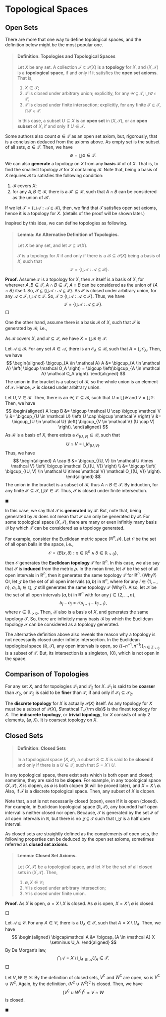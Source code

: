 # Topological Spaces

## Open Sets

There are more that one way to define topological spaces, and the definition below might be the most popular one.

> #### Definition: Topologies and Topological Spaces
>
> Let $X$ be any set. A collection $\mathcal T \subseteq \mathcal P(X)$ is a **topology** for $X$, and $(X, \mathcal T)$ is a **topological space**, if and only if it satisfies the **open set axioms**. That is,
>
> 1. $X \in \mathcal T$;
> 2. $\mathcal T$ is closed under arbitrary union; explicitly, for any $\mathcal U \subseteq \mathcal T$, $\bigcup \mathcal U \in \mathcal T$;
> 3. $\mathcal T$ is closed under finite intersection; explicitly, for any finite $\mathcal F \subseteq \mathcal T$, $\bigcap \mathcal F \in \mathcal T$.
>
> In this case, a subset $U \subseteq X$ is an **open set** in $(X, \mathcal T)$, or an **open subset** of $X$, if and only if $U \in \mathcal T$.

Some authors also count $\emptyset \in \mathcal T$ as an open set axiom, but, rigorously, that is a conclusion deduced from the axioms above. As empty set is the subset of all sets, $\emptyset \in \mathcal T$. Then, we have
$$
\emptyset = \bigcup \emptyset \in \mathcal T.
$$
We can also **generate** a topology on $X$ from any **basis** $\mathcal B$ of of $X$. That is, to find the smallest topology $\mathcal T$ for $X$ containing $\mathcal B$. Note that, being a basis of $X$ requires $\mathcal B$ to satisfies the following condition:

1. $\mathcal B$ covers $X$;
2. for any $A, B \in \mathcal B$, there is a $\mathcal B' \subseteq \mathcal B$, such that $A \cap B$ can be considered as the union of $\mathcal B'$.

If we let $\mathcal T = \left\{\bigcup \mathcal A : \mathcal A \subseteq \mathcal B\right\}$, then, we find that $\mathcal T$ satisfies open set axioms, hence it is a topology for $X$. (details of the proof will be shown later.)

Inspired by this idea, we can define topologies as following.

> #### Lemma: An Alternative Definition of Topologies.
>
> Let $X$ be any set, and let $\mathcal T \subseteq \mathcal P(X)$.
>
> $\mathcal T$ is a topology for $X$ if and only if there is a $\mathcal B \subseteq \mathcal P(X)$ being a basis of $X$, such that
> $$
> \mathcal T = \left\{ \bigcup \mathcal A : \mathcal A \subseteq \mathcal B \right\}.
> $$

**Proof.** Assume $\mathcal T$ is a topology for $X$, then $\mathcal T$ itself is a basis of $X$, for wherever $A, B \in \mathcal T$, $A \cap B \in \mathcal T$, $A \cap B$ can be considered as the union of $\{A \cap B\}$ itself. So, $\mathcal T \subseteq \left\{ \bigcup \mathcal A : \mathcal A \subseteq \mathcal T \right\}$. As $\mathcal T$ is closed under arbitrary union, for any $\mathcal A \subseteq \mathcal T$, $\bigcup \mathcal A \subseteq \mathcal T$. So, $\mathcal T \supseteq \left\{ \bigcup \mathcal A: \mathcal A \subseteq \mathcal T \right\}$. Thus, we have
$$
\mathcal T = \left\{ \bigcup \mathcal A: \mathcal A \subseteq \mathcal T \right\}.
$$
$\Box$

One the other hand, assume there is a basis $\mathcal B$ of $X$, such that $\mathcal T$ is generated by $\mathcal B$; i.e.,

As $\mathcal B$ covers $X$, and $\mathcal B \subseteq \mathcal T$, we have $X = \bigcup \mathcal B \in \mathcal T$.

Let $\mathcal A \subseteq \mathcal B$. For any set $A \in \mathcal A$, there is an $\mathcal O_A \subseteq \mathcal B$, such that $A = \bigcup \mathcal O_A$. Then, we have
$$
\begin{aligned}
\bigcup_{A \in \mathcal A} A &= \bigcup_{A \in \mathcal A} \left( \bigcup \mathcal O_A \right) = \bigcup \left(\bigcup_{A \in \mathcal A} \mathcal O_A \right).
\end{aligned}
$$
The union in the bracket is a subset of $\mathcal B$, so the whole union is an element of $\mathcal T$. Hence, $\mathcal T$ is closed under arbitrary union.

Let $U, V \in \mathcal B$. Then, there is an $\mathcal U, \mathcal V \subseteq \mathcal B$, such that $U = \bigcup \mathcal U$ and $V = \bigcup \mathcal V$. Then, we have
$$
\begin{aligned}
A \cap B &= \bigcup \mathcal U \cap \bigcup \mathcal V \\
&= \bigcup_{U \in \mathcal U} \left( U \cap \bigcup \mathcal V \right) \\
&= \bigcup_{U \in \mathcal U} \left( \bigcup_{V \in \mathcal V} (U \cap V) \right).
\end{aligned}
$$
As $\mathcal B$ is a basis of $X$, there exists a $\mathcal O_{(U,V)} \subseteq \mathcal B$, such that
$$
U \cap V = \bigcup \mathcal O_{(U, V)}.
$$
Thus, we have
$$
\begin{aligned}
  A \cap B &= \bigcup_{(U, V) \in \mathcal U \times \mathcal V} \left( \bigcup \mathcal O_{(U, V)} \right) \\
  &= \bigcup \left( \bigcup_{(U, V) \in \mathcal U \times \mathcal V} \mathcal O_{(U, V)} \right).
\end{aligned}
$$
The union in the bracket is a subset of $\mathcal B$, thus $A \cap B \in \mathcal T$. By induction, for any finite $\mathcal F \subseteq \mathcal T$, $\bigcup \mathcal F \in \mathcal T$. Thus, $\mathcal T$ is closed under finite intersection.

$\blacksquare$

In this case, we say that $\mathcal T$ is **generated** by $\mathcal B$. But, note that, being generated by $\mathcal B$ does not mean that $\mathcal T$ can only be generated by $\mathcal B$. For some topological space $(X, \mathcal T)$, there are many or even infinitly many basis $\mathcal B$ by which $\mathcal T$ can be considered as a topology generated.

For example, consider the Euclidean metric space $(\mathbb R^n, \rho)$. Let $\mathcal O$ be the set of all open balls in the space, i.e.,
$$
\mathcal O = \{B(x, \delta): x \in \mathbb R^n \land \delta \in \mathbb R_{> 0}\},
$$
then $\mathcal O$ generates the **Euclidean topology** $\mathcal T$ for $\mathbb R^n$. In this case, we also say that $\mathcal T$ is **induced** from the metric $\rho$. In the mean time, let $\mathcal I$ be the set of all open intervals in $\mathbb R^n$, then it generates the same topology $\mathcal T$ for $\mathbb R^n$. (Why?) Or, let $\mathcal J$ be the set of all open intervals $(a,b)$ in $\mathbb R^n$, where for any $i \in \{1, \ldots, n\}$, $a_i, b_i \in \mathbb Q$, $\mathcal J$ still generates the same topology $\mathcal T$ (Why?). Also, let $\mathcal K$ be the set of all open intervals $(a,b)$ in $\mathbb R^n$ with for any $j \in \{2, \ldots, n\}$,
$$
b_j - a_j = r(a_{j-1} - b_{j-1}),
$$
where $r \in \mathbb R_{> 0}$. Then, $\mathcal K$ also is a basis of $X$, and generates the same topology $\mathcal T$. So, there are infinitely many basis $\mathcal B$ by which the Euclidean topology $\mathcal T$ can be considered as a topology generated.

The alternative definition above also reveals the reason why a topology is not necessarily closed under infinite intersection. In the Euclidean topological space $(\mathbb R, \mathcal T)$, any open intervals is open, so $\left\{(-n^{-1}, n^{-1})\right\}_{n \in \mathbb Z_{> 0}}$ is a subset of $\mathcal T$. But, its intersection is a singleton, $\{0\}$, which is not open in the space.

## Comparison of Topologies

For any set $X$, and for topologies $\mathcal T_1$ and $\mathcal T_2$ for $X$. $\mathcal T_1$ is said to be **coarser** than $\mathcal T_2$, or $\mathcal T_2$ is said to be **finer** than $\mathcal T$, if and only if $\mathcal T_1 \subseteq \mathcal T_2$.

The **discrete topology** for $X$ is actually $\mathcal P(X)$ itself. As any topology for $X$ must be a subset of $\mathcal P(X)$, $\mathcal T_{\rm dis}$ is the finest topology for $X$. The **indiscrete topology**, or **trivial topology**, for $X$ consists of only 2 elements, $\{\emptyset, X\}$. It is coarsest topology on $X$.

## Closed Sets

> #### Definition: Closed Sets
>
> In a topological space $(X, \mathcal T)$, a subset $S \subseteq X$ is said to be **closed** if and only if there is a $U \in \mathcal T$, such that $S = X \setminus U$.

In any topological space, there exist sets which is both open and closed; sometime, they are said to be **clopen**. For example, in any topological space $(X, \mathcal T)$, $X$ is clopen, as $\emptyset$ is both clopen (it will be proved later), and $X = X \setminus \emptyset$. Also, if $\mathcal T$ is a discrete topological space. Then, any subset of $X$ is clopen.

Note that, a set is not necessarily closed (open), even if it is open (closed). For example, in Euclidean topological space $(\mathbb R, \mathcal T)$, any bounded half open interval is neither closed nor open. Because, $\mathcal T$ is generated by the set $\mathcal I$ of all open intervals in $\mathbb R$, but there is no $\mathcal J \subseteq \mathcal I$ such that $\bigcup \mathcal J$ is a half open interval.

As closed sets are straightly defined as the complements of open sets, the following properties can be deduced by the open set axioms, sometimes referred as **closed set axioms**.

> #### Lemma: Closed Set Axioms.
>
> Let $(X, \mathcal T)$ be a topological space, and let $\mathcal C$ be the set of all closed sets in $(X, \mathcal T)$. Then,
>
> 1. $\emptyset, X \in \mathcal C$;
> 2. $\mathcal C$ is closed under arbitrary intersection;
> 3. $\mathcal C$ is closed under finite union.

**Proof.** As $X$ is open, $\emptyset = X \setminus X$ is closed. As $\emptyset$ is open, $X = X \setminus \emptyset$ is closed.

$\Box$

Let $\mathcal A \subseteq \mathcal C$. For any $A \in \mathcal C$, there is a $U_A \in \mathcal T$, such that $A = X \setminus U_A$. Then, we have
$$
\begin{aligned}
\bigcap\mathcal A &= \bigcap_{A \in \mathcal A} X \setminus U_A.
\end{aligned}
$$
By De Morgan’s law,
$$
\bigcap \mathcal A = X \setminus \bigcup_{A \in \mathcal A} U_A \in \mathcal T.
$$
$\Box$

Let $V, W \in \mathcal C$. By the definition of closed sets, $V^\complement$ and $W^\complement$ are open, so is $V^\complement \cup W^\complement$. Again, by the definition, $(V^\complement \cup W^\complement)^\complement$ is closed. Then, we have
$$
(V^\complement \cup W^\complement)^\complement = V \cap W
$$
is closed.

$\blacksquare$

